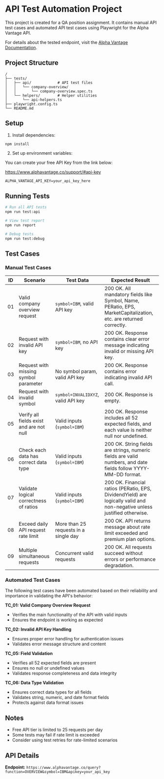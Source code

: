 # API Test Automation Project

This project is created for a QA position assignment. It contains manual API test cases and automated API test cases using Playwright for the Alpha Vantage API.

For details about the tested endpoint, visit the [Alpha Vantage Documentation](https://www.alphavantage.co/documentation/#company-overview).

## Project Structure
```
/
├── tests/
│   ├── api/            # API test files
│   │   └── company-overview/
│   │       └── company-overview.spec.ts
│   └── helpers/        # Helper utilities
│       └── api-helpers.ts
├── playwright.config.ts
└── README.md
```

## Setup

1. Install dependencies:
```bash
npm install
```

2. Set up environment variables:

You can create your free API Key from the link below:

https://www.alphavantage.co/support/#api-key

```
ALPHA_VANTAGE_API_KEY=your_api_key_here
```

## Running Tests

```bash
# Run all API tests
npm run test:api

# View test report
npm run report

# Debug tests
npm run test:debug
```

## Test Cases

### Manual Test Cases

| ID | Scenario | Test Data | Expected Result |
|----|----------|-----------|-----------------|
| 01 | Valid company overview request | `symbol=IBM`, valid API key | 200 OK. All mandatory fields like Symbol, Name, PERatio, EPS, MarketCapitalization, etc. are returned correctly. |
| 02 | Request with invalid API key | `symbol=IBM`, no API key | 200 OK. Response contains clear error message indicating invalid or missing API key. |
| 03 | Request with missing symbol parameter | No symbol param, valid API key | 200 OK. Response contains error indicating invalid API call. |
| 04 | Request with invalid symbol | `symbol=INVALIDXYZ`, valid API key | 200 OK. Response is empty. |
| 05 | Verify all fields exist and are not null | Valid inputs (`symbol=IBM`) | 200 OK. Response includes all 52 expected fields, and each value is neither null nor undefined. |
| 06 | Check each data has correct data type | Valid inputs (`symbol=IBM`) | 200 OK. String fields are strings, numeric fields are valid numbers, and date fields follow YYYY-MM-DD format. |
| 07 | Validate logical correctness of ratios | Valid inputs (`symbol=IBM`) | 200 OK. Financial ratios (PERatio, EPS, DividendYield) are logically valid and non-negative unless justified otherwise. |
| 08 | Exceed daily API request rate limit | More than 25 requests in a single day | 200 OK. API returns message about rate limit exceeded and premium plan options. |
| 09 | Multiple simultaneous requests | Concurrent valid requests | 200 OK. All requests succeed without errors or performance degradation. |

### Automated Test Cases

The following test cases have been automated based on their reliability and importance in validating the API's behavior:

**TC_01: Valid Company Overview Request**
- Verifies the main functionality of the API with valid inputs
- Ensures the endpoint is working as expected

**TC_02: Invalid API Key Handling**
- Ensures proper error handling for authentication issues
- Validates error message structure and content

**TC_05: Field Validation**
- Verifies all 52 expected fields are present
- Ensures no null or undefined values
- Validates response completeness and data integrity

**TC_06: Data Type Validation**
- Ensures correct data types for all fields
- Validates string, numeric, and date format fields
- Protects against data format issues

## Notes

- Free API tier is limited to 25 requests per day
- Some tests may fail if rate limit is exceeded
- Consider using test retries for rate-limited scenarios

## API Details

**Endpoint:** `https://www.alphavantage.co/query?function=OVERVIEW&symbol=IBM&apikey=your_api_key`
